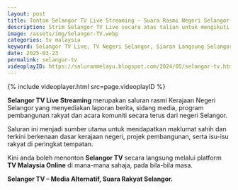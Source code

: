 ```yaml
---
layout: post
title: Tonton Selangor TV Live Streaming – Suara Rasmi Negeri Selangor
description: Strim Selangor TV Live secara atas talian untuk mengikuti berita semasa, pengumuman kerajaan negeri dan program komuniti dari seluruh Selangor.
image: /assets/img/Selangor-TV.webp
categories: tv malaysia
keyword: Selangor TV Live, TV Negeri Selangor, Siaran Langsung Selangor TV, TV Online Malaysia, Berita Selangor Terkini
date: 2025-03-23
permalink: selangor-tv
videoplayID: https://saluranmelayu.blogspot.com/2024/05/selangor-tv.html
---
```


{% include videoplayer.html
  src=page.videoplayID
%}

**Selangor TV Live Streaming** merupakan saluran rasmi Kerajaan Negeri Selangor yang menyediakan laporan berita, sidang media, program pembangunan rakyat dan acara komuniti secara terus dari negeri Selangor.

Saluran ini menjadi sumber utama untuk mendapatkan maklumat sahih dan terkini berkenaan dasar kerajaan negeri, projek pembangunan, serta isu-isu rakyat di peringkat tempatan.

Kini anda boleh menonton **Selangor TV** secara langsung melalui platform **TV Malaysia Online** di mana-mana sahaja, pada bila-bila masa.

**Selangor TV – Media Alternatif, Suara Rakyat Selangor.**
